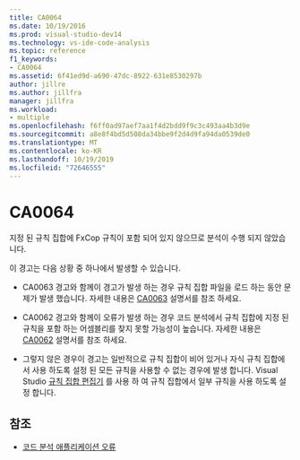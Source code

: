 ```yaml
---
title: CA0064
ms.date: 10/19/2016
ms.prod: visual-studio-dev14
ms.technology: vs-ide-code-analysis
ms.topic: reference
f1_keywords:
- CA0064
ms.assetid: 6f41ed9d-a690-47dc-8922-631e8530297b
author: jillre
ms.author: jillfra
manager: jillfra
ms.workload:
- multiple
ms.openlocfilehash: f6ff0ad97aef7aa1f4d2bdd9f9c3c493aa4b3d9e
ms.sourcegitcommit: a8e8f4bd5d508da34bbe9f2d4d9fa94da0539de0
ms.translationtype: MT
ms.contentlocale: ko-KR
ms.lasthandoff: 10/19/2019
ms.locfileid: "72646555"
---
```

# <a name="ca0064"></a>CA0064

지정 된 규칙 집합에 FxCop 규칙이 포함 되어 있지 않으므로 분석이 수행 되지 않았습니다.

이 경고는 다음 상황 중 하나에서 발생할 수 있습니다.

- CA0063 경고와 함께이 경고가 발생 하는 경우 규칙 집합 파일을 로드 하는 동안 문제가 발생 했습니다. 자세한 내용은 [CA0063](ca0063.md) 설명서를 참조 하세요.

- CA0062 경고와 함께이 오류가 발생 하는 경우 코드 분석에서 규칙 집합에 지정 된 규칙을 포함 하는 어셈블리를 찾지 못할 가능성이 높습니다. 자세한 내용은 [CA0062](ca0062.md) 설명서를 참조 하세요.

- 그렇지 않은 경우이 경고는 일반적으로 규칙 집합이 비어 있거나 자식 규칙 집합에서 사용 하도록 설정 된 모든 규칙을 사용할 수 없는 경우에 발생 합니다. Visual Studio [규칙 집합 편집기](../code-quality/working-in-the-code-analysis-rule-set-editor.md) 를 사용 하 여 규칙 집합에서 일부 규칙을 사용 하도록 설정 합니다.

## <a name="see-also"></a>참조

- [코드 분석 애플리케이션 오류](../code-quality/code-analysis-application-errors.md)
